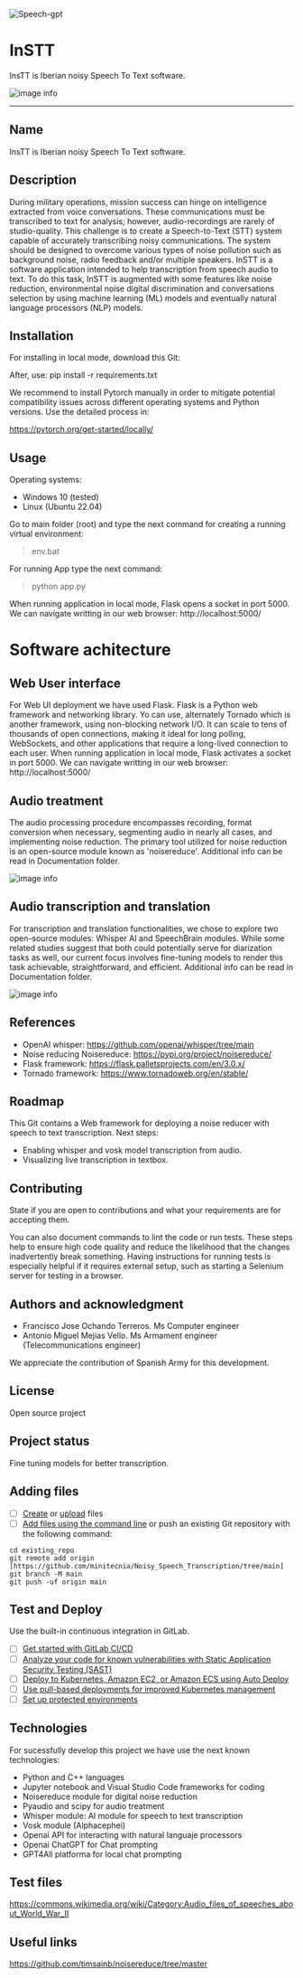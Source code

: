 ![Speech-gpt](https://github.com/minitecnia/Noisy_Speech_Transcription/assets/50556907/959bb27e-004f-4c66-a004-2cca3795ae8f)

# InSTT
InsTT is Iberian noisy Speech To Text software.

![image info](images/instt2.jpg)
***

## Name
InsTT is Iberian noisy Speech To Text software.

## Description
During military operations, mission success can hinge on intelligence extracted from voice conversations. These communications must be transcribed to text for analysis; however, audio-recordings are rarely of studio-quality. This challenge is to create a Speech-to-Text (STT) system capable of accurately transcribing noisy communications. The system should be designed to overcome various types of noise pollution such as background noise, radio feedback and/or multiple speakers.
InSTT is a software application intended to help transcription from speech audio to text. To do this task, InSTT is augmented with some features like noise reduction, environmental noise digital discrimination and conversations selection by using machine learning (ML) models and eventually natural language processors (NLP) models.

## Installation

For installing in local mode, download this Git:

After, use: pip install -r requirements.txt

We recommend to install Pytorch manually in order to mitigate potential compatibility issues across different operating systems and Python versions. Use the detailed process in:

https://pytorch.org/get-started/locally/

## Usage

Operating systems:

- Windows 10 (tested)
- Linux (Ubuntu 22.04)

Go to main folder (root) and type the next command for creating a running virtual environment:

> env.bat

For running App type the next command:

> python app.py

When running application in local mode, Flask opens a socket in port 5000. We can navigate writting in our web browser: http://localhost:5000/

# Software achitecture

## Web User interface

For Web UI deployment we have used Flask. Flask is a Python web framework and networking library. Yo can use, alternately Tornado which is another framework, using non-blocking network I/O. It can scale to tens of thousands of open connections, making it ideal for long polling, WebSockets, and other applications that require a long-lived connection to each user. When running application in local mode, Flask activates a socket in port 5000. We can navigate writting in our web browser: http://localhost:5000/

## Audio treatment

The audio processing procedure encompasses recording, format conversion when necessary, segmenting audio in nearly all cases, and implementing noise reduction. The primary tool utilized for noise reduction is an open-source module known as 'noisereduce'. Additional info can be read in Documentation folder.

![image info](images/Audio-flowchart.png)

## Audio transcription and translation

For transcription and translation functionalities, we chose to explore two open-source modules: Whisper AI and SpeechBrain modules. While some related studies suggest that both could potentially serve for diarization tasks as well, our current focus involves fine-tuning models to render this task achievable, straightforward, and efficient. Additional info can be read in Documentation folder.

![image info](images/Data-flowchart.png)

## References

- OpenAI whisper: https://github.com/openai/whisper/tree/main
- Noise reducing Noisereduce: https://pypi.org/project/noisereduce/
- Flask framework: https://flask.palletsprojects.com/en/3.0.x/
- Tornado framework: https://www.tornadoweb.org/en/stable/

## Roadmap
This Git contains a Web framework for deploying a noise reducer with speech to text transcription. Next steps:
- Enabling whisper and vosk model transcription from audio.
- Visualizing live transcription in textbox.

## Contributing
State if you are open to contributions and what your requirements are for accepting them.

You can also document commands to lint the code or run tests. These steps help to ensure high code quality and reduce the likelihood that the changes inadvertently break something. Having instructions for running tests is especially helpful if it requires external setup, such as starting a Selenium server for testing in a browser.

## Authors and acknowledgment
- Francisco Jose Ochando Terreros. Ms Computer engineer 
- Antonio Miguel Mejias Vello. Ms Armament engineer (Telecommunications engineer)

We appreciate the contribution of Spanish Army for this development.

## License
Open source project

## Project status
Fine tuning models for better transcription.

## Adding files

- [ ] [Create](https://docs.gitlab.com/ee/user/project/repository/web_editor.html#create-a-file) or [upload](https://docs.gitlab.com/ee/user/project/repository/web_editor.html#upload-a-file) files
- [ ] [Add files using the command line](https://docs.gitlab.com/ee/gitlab-basics/add-file.html#add-a-file-using-the-command-line) or push an existing Git repository with the following command:

```
cd existing_repo
git remote add origin [https://github.com/minitecnia/Noisy_Speech_Transcription/tree/main]
git branch -M main
git push -uf origin main
```
## Test and Deploy

Use the built-in continuous integration in GitLab.

- [ ] [Get started with GitLab CI/CD](https://docs.gitlab.com/ee/ci/quick_start/index.html)
- [ ] [Analyze your code for known vulnerabilities with Static Application Security Testing (SAST)](https://docs.gitlab.com/ee/user/application_security/sast/)
- [ ] [Deploy to Kubernetes, Amazon EC2, or Amazon ECS using Auto Deploy](https://docs.gitlab.com/ee/topics/autodevops/requirements.html)
- [ ] [Use pull-based deployments for improved Kubernetes management](https://docs.gitlab.com/ee/user/clusters/agent/)
- [ ] [Set up protected environments](https://docs.gitlab.com/ee/ci/environments/protected_environments.html)

## Technologies
For sucessfully develop this project we have use the next known technologies:
- Python and C++ languages
- Jupyter notebook and Visual Studio Code frameworks for coding
- Noisereduce module for digital noise reduction
- Pyaudio and scipy for audio treatment
- Whisper module: AI module for speech to text transcription
- Vosk module (Alphacephei)
- Openai API for interacting with natural languaje processors
- Openai ChatGPT for Chat prompting
- GPT4All platforma for local chat prompting

## Test files
https://commons.wikimedia.org/wiki/Category:Audio_files_of_speeches_about_World_War_II

## Useful links
https://github.com/timsainb/noisereduce/tree/master

